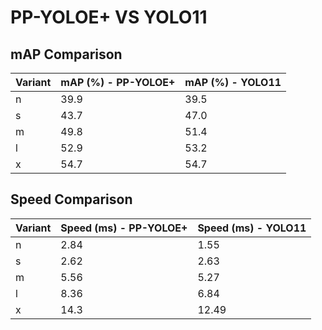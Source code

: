 ---
---
# PP-YOLOE+ VS YOLO11

## mAP Comparison

| Variant | mAP (%) - PP-YOLOE+ | mAP (%) - YOLO11 |
|---------|--------------------|--------------------|
| n | 39.9 | 39.5 |
| s | 43.7 | 47.0 |
| m | 49.8 | 51.4 |
| l | 52.9 | 53.2 |
| x | 54.7 | 54.7 |

## Speed Comparison

| Variant | Speed (ms) - PP-YOLOE+ | Speed (ms) - YOLO11 |
|---------|-----------------------|-----------------------|
| n | 2.84 | 1.55 |
| s | 2.62 | 2.63 |
| m | 5.56 | 5.27 |
| l | 8.36 | 6.84 |
| x | 14.3 | 12.49 |
